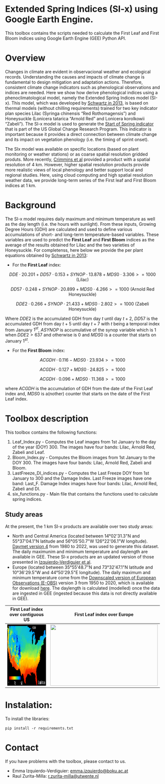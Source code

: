 # Extended Spring Indices (SI-x) using Google Earth Engine.

This toolbox contains the scripts needed to calculate the First Leaf and First Bloom indices using Google Earth Engine (GEE) Python API.

# Overview

Changes in climate are evident in observacional weather and ecological records. Understanding the causes and impacts of climate change is fundamental to design mitigation and adaptation actions. Therefore, consistent climate change indicators such as phenological observations and indices are needed. Here we show how derive phenological indices using a phenoclimatological model, namely the Extended Spring Indices model (SI-x). This model, which was developed by [Schwartz in 2013](https://rmets.onlinelibrary.wiley.com/doi/full/10.1002/joc.3625), is based on thermal models (without chilling requirements) trained for two key indicator plan species Lilac (Syringa chinensis “Red Rothomagensis”) and Honeysuckle (Lonicera tatarica “Arnold Red” and Lonicera korolkowii “Zabeli”). The SI-x model is used to generate the [Start of Spring indicator](http://www.globalchange.gov/explore/indicators) that is part of the US Global Change Research Program. This indicator is important because it provides a direct connection between climate change and its impact on vegetation phenology (i.e. the timing of sprint onset). 

The SIx model was available on specific locations (based on plant monitoring or weather stations) or as coarse spatial resolution gridded produts. More recently, [Crimmins et al](https://pubs.er.usgs.gov/publication/ofr20171003) provided a product with a spatial resolution of 4 km. However, higher spatial resolution products provide more realistic views of local phenology and better support local and regional studies. Here, using cloud computing and high spatial resolution weather data, we provide long-term series of the First leaf and First Bloom indices at 1 km.

# Background

The SI-x model requires daily maximum and minimum temperature as well as the day length (i.e. the hours with sunlight). From these inputs, Growing Degree Hours (GDH) are calculated and used to define various accumulations of short- and long-term temperature-based variables. These variables are used to predict the **First Leaf** and **First Bloom** indices as the average of the results obtained for Lilac and the two varieties of Honeysuckle. For completenss, here below we provide the per plant equations obtained by [Schwartz in 2013](https://rmets.onlinelibrary.wiley.com/doi/full/10.1002/joc.3625):

* For the **First Leaf** index: 

$$DDE\cdot20.201+DD57\cdot0.153+SYNOP\cdot13.878+MDS0\cdot3.306>=1000 \text{ (Lilac)}$$

$$DD57\cdot0.248+SYNOP\cdot20.899+MDS0\cdot4.266>=1000  \text{ (Arnold Red Honeysuckle)}$$

$$DDE2\cdot0.266+SYNOP\cdot21.433+MDS0\cdot2.802>=1000 \text{ (Zabeli Honeysuckle)}$$

Where $DDE2$ is the accumulated GDH from day $t$ until day $t+2$, $DD57$ is the accumulated GDH from day $t+5$ until day $t+7$ with $t$ being a temporal index from January $1^{st}$, $ASYNOP$ is accumulative of the synop variable which is $1$ when $DDE2>637$ and otherwise is $0$ and $MDS0$ is a counter that starts on January $1^{st}$.

* For the **First Bloom** index:

$$ACGDH\cdot0.116-MDS0\cdot23.934>=1000$$

$$ACGDH\cdot0.127+MDS0\cdot24.825>=1000$$

$$ACGDH\cdot0.096+MDS0\cdot11.368>=1000$$

where $ACGDH$ is the accumulation of GDH from the date of the First Leaf index and, $MDS0$ is a(nother) counter that starts on the date of the First Leaf index.

# Toolbox description

This toolbox contains the following functions:

1. Leaf_Index.py    - Computes the Leaf images from 1st January to the day of the year (DOY) 300. The images have four bands: Lilac, Arnold Red, Zabeli and Leaf.
2. Bloom_Index.py   - Computes the Bloom images from 1st January to the DOY 300. The images have four bands: Lilac, Arnold Red, Zabeli and Bloom.
3. LastFreeze_DI_indices.py - Computes the Last Freeze DOY from 1st January to 300 and the Damage Index. Last Freeze images have one band: Last_F. Damage Index images have four bands: Lilac, Arnold Red, Zabeli and DI.
4. six_functions.py - Main file that contains the functions used to calculate spring indices.

## Study areas

At the present, the 1 km SI-x products are available over two study areas:
* North and Central America (located between 14°02'31.3"N and 55°37'04.1"N latitude and 56°05'50.7"W 126°22'06.1"W longitude). [Daymet version 4](https://daymet.ornl.gov/) from 1980 to 2022, was used to generate this dataset. The daily maximunim and minimum temperature and daylength are available in GEE. These SI-x products are an updated version of those presented in [Izquierdo-Verdiguier et al](https://www.sciencedirect.com/science/article/pii/S0168192318302193?via%3Dihub).
* Europe (located between 35°55'48.7"N and 73°32'47.1"N latitude and  10°36'29.5"W and 44°50'29.5"E longitude). The daily maximum and minimum temperature come from the [Downscaled version of European Observations (E-OBS)](https://rmets.onlinelibrary.wiley.com/doi/10.1002/joc.4436) version 3 from 1950 to 2020, which is available for download [here](/url{ftp://palantir.boku.ac.at/Public/ClimateData}). The daylength is calculated (modelled) once the data are ingested in GEE (ingested because this data is not directly available in GEE). 

First Leaf index over contiguous US    |  First Leaf index over Europe
:-------------------------:|:-------------------------:
<img width="350" height="200" src="./gif/America.gif">  |   <img width="350" height="200" src="./gif/Europe.gif">

# Instalation:

To install the libraries:

    pip install -r requirements.txt
    
# Contact

If you have problems with the toolbox, please contact to us. 

* Emma Izquierdo-Verdiguier: <emma.izquierdo@boku.ac.at>
* Raul Zurita-Milla: <r.zurita-milla@utwente.nl>
